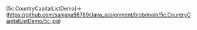 [5c.CountryCapitalListDemo]->(https://github.com/sanjana56789/Java_assignment/blob/main/5c.CountryCapitalListDemo/5c.jpg)
